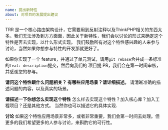 ```yaml
---
name: 提出新特性
about: 对项目的发展提出建议
---
```


TRR 是一个核心路由架构设计，它需要用到反射注释以及ThinkPHP相关的东西太多。我们无法涉及到方方面面，因此关于新特性，我们会以讨论的形式来确定这个特性是否去实现，以什么形式实现。
我们鼓励所有对这个特性感兴趣的人来参与讨论，当然如果你想参与特性的开发那就更好了。

如果你实现了一个 feature，并通过了单元测试，请用`git rebase`合并成一条标准的`feat: description`提交，然后向我们的
项目提 PR，我们会在第一时间审核，并感谢您的参与。

**请问这个特性跟什么问题相关？ 有哪些应用场景？请详细描述。**
请清晰准确的描述问题的内容，以及真实的场景。

**请描述一下你想怎么实现这个特性**
怎么样去实现这个特性？加入核心库？加入工程项目？还是其他方式。
当然你也可以描述它的具体实现.

**讨论**
如果这个特性应用场景非常多，或者非常重要，我们会第一时间去处理。但更多的我们希望更多的人参与讨论，来斟酌它的可行性。
